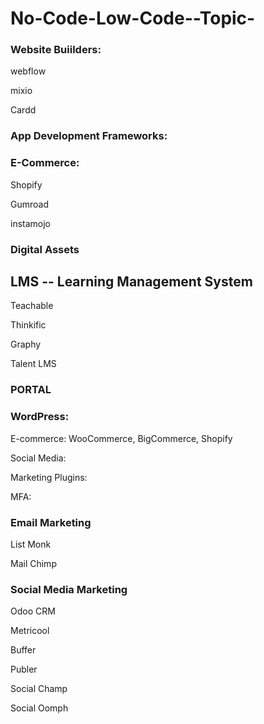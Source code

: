 # No-Code-Low-Code--Topic-


### Website Buiilders:

webflow

mixio

Cardd

### App Development Frameworks:

### E-Commerce:

Shopify

Gumroad

instamojo


### Digital Assets

## LMS  -- Learning Management System

Teachable

Thinkific

Graphy

Talent LMS


### PORTAL



### WordPress:

E-commerce: WooCommerce, BigCommerce, Shopify

Social Media:

Marketing Plugins:

MFA: 



### Email Marketing

List Monk

Mail Chimp


### Social Media Marketing

Odoo CRM

Metricool

Buffer

Publer

Social Champ

Social Oomph


